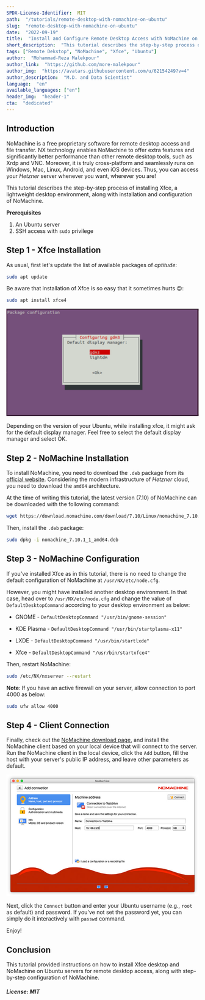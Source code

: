 ```yaml
---
SPDX-License-Identifier:  MIT
path:  "/tutorials/remote-desktop-with-nomachine-on-ubuntu"
slug:  "remote-desktop-with-nomachine-on-ubuntu"
date:  "2022-09-19"
title:  "Install and Configure Remote Desktop Access with NoMachine on Ubuntu Server"
short_description:  "This tutorial describes the step-by-step process of installing Xfce, a lightweight desktop environment, along with the installation and configuration of NoMachine."
tags: ["Remote Dekstop", "NoMachine", "Xfce", "Ubuntu"]
author:  "Mohammad-Reza Malekpour"
author_link:  "https://github.com/more-malekpour"
author_img:  "https://avatars.githubusercontent.com/u/62154249?v=4"
author_description:  "M.D. and Data Scientist"
language:  "en"
available_languages: ["en"]
header_img:  "header-1"
cta:  "dedicated"
---
```


## Introduction

NoMachine is a free proprietary software for remote desktop access and file transfer. NX technology enables NoMachine to offer extra features and significantly better performance than other remote desktop tools, such as Xrdp and VNC.
Moreover, it is truly cross-platform and seamlessly runs on Windows, Mac, Linux, Android, and even iOS devices. Thus, you can access your *Hetzner* server whenever you want, wherever you are!

This tutorial describes the step-by-step process of installing Xfce, a lightweight desktop environment, along with installation and configuration of NoMachine.

**Prerequisites**

1. An Ubuntu server
2. SSH access with `sudo` privilege

## Step 1 - Xfce Installation

As usual, first let's update the list of available packages of *aptitude*:

```bash
sudo apt update
```

Be aware that installation of Xfce is so easy that it sometimes hurts 😉:

```bash
sudo apt install xfce4
```

![Display Manager](images/display_manager.png)

Depending on the version of your Ubuntu, while installing xfce, it might ask for the default display manager. Feel free to select the default display manager and select OK.

## Step 2 - NoMachine Installation

To install NoMachine, you need to download the `.deb` package from its [official website](https://downloads.nomachine.com/). Considering the modern infrastructure of *Hetzner* cloud, you need to download the `amd64` architecture.

At the time of writing this tutorial, the latest version (7.10) of NoMachine can be downloaded with the following command:

```bash
wget https://download.nomachine.com/download/7.10/Linux/nomachine_7.10.1_1_amd64.deb
```

Then, install the `.deb` package:

```bash
sudo dpkg -i nomachine_7.10.1_1_amd64.deb
```

## Step 3 - NoMachine Configuration

If you've installed Xfce as in this tutorial, there is no need to change the default configuration of NoMachine at `/usr/NX/etc/node.cfg`.

However, you might have installed another desktop environment. In that case, head over to `/usr/NX/etc/node.cfg` and change the value of `DefaultDesktopCommand` according to your desktop environment as below:  

* GNOME - `DefaultDesktopCommand "/usr/bin/gnome-session"`

* KDE Plasma - `DefaultDesktopCommand "/usr/bin/startplasma-x11"`

* LXDE - `DefaultDesktopCommand "/usr/bin/startlxde"`

* Xfce - `DefaultDesktopCommand "/usr/bin/startxfce4"`
  
 Then, restart NoMachine:

 ```bash
sudo /etc/NX/nxserver --restart
```

**Note**: If you have an active firewall on your server, allow connection to port 4000 as below:

```bash
sudo ufw allow 4000
```

## Step 4 - Client Connection

Finally, check out the [NoMachine download page](https://downloads.nomachine.com/), and install the NoMachine client based on your local device that will connect to the server. Run the NoMachine client in the local device, click the `Add` button, fill the host with your server's public IP address, and leave other parameters as default.

![Add Connection](images/newconnection_protocol.jpg)

Next, click the `Connect` button and enter your Ubuntu username (e.g., `root` as default) and password. If you've not set the password yet, you can simply do it interactively with `passwd` command.

Enjoy!

## Conclusion

This tutorial provided instructions on how to install Xfce desktop and NoMachine on Ubuntu servers for remote desktop access, along with step-by-step configuration of NoMachine.

##### License: MIT

<!--

Contributor's Certificate of Origin

By making a contribution to this project, I certify that:

(a) The contribution was created in whole or in part by me and I have
    the right to submit it under the license indicated in the file; or

(b) The contribution is based upon previous work that, to the best of my
    knowledge, is covered under an appropriate license and I have the
    right under that license to submit that work with modifications,
    whether created in whole or in part by me, under the same license
    (unless I am permitted to submit under a different license), as
    indicated in the file; or

(c) The contribution was provided directly to me by some other person
    who certified (a), (b) or (c) and I have not modified it.

(d) I understand and agree that this project and the contribution are
    public and that a record of the contribution (including all personal
    information I submit with it, including my sign-off) is maintained
    indefinitely and may be redistributed consistent with this project
    or the license(s) involved.

Signed-off-by: [Mohammad-Reza Malekpour | more.malekpour@outlook.com]

-->
